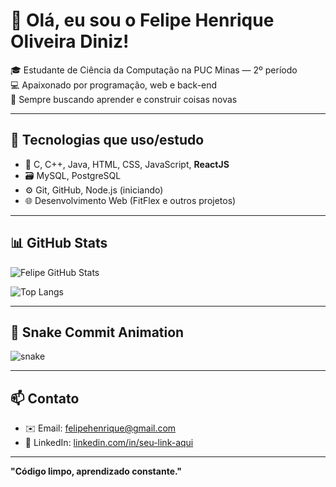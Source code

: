 # 👋 Olá, eu sou o Felipe Henrique Oliveira Diniz!

🎓 Estudante de Ciência da Computação na PUC Minas — 2º período  
💻 Apaixonado por programação, web e back-end  
🚀 Sempre buscando aprender e construir coisas novas

---

## 🚀 Tecnologias que uso/estudo

- 🧠 C, C++, Java, HTML, CSS, JavaScript, **ReactJS**
- 🗃️ MySQL, PostgreSQL
- ⚙️ Git, GitHub, Node.js (iniciando)
- 🌐 Desenvolvimento Web (FitFlex e outros projetos)

---

## 📊 GitHub Stats

![Felipe GitHub Stats](https://github-readme-stats.vercel.app/api?username=FelipeHODiniz&show_icons=true&theme=tokyonight)

![Top Langs](https://github-readme-stats.vercel.app/api/top-langs/?username=FelipeHODiniz&layout=compact&theme=tokyonight)

---

## 🐍 Snake Commit Animation

![snake](https://raw.githubusercontent.com/FelipeHODiniz/FelipeHODiniz/output/github-contribution-grid-snake.svg)



---

## 📫 Contato

- ✉️ Email: felipehenrique@gmail.com  
- 💼 LinkedIn: [linkedin.com/in/seu-link-aqui](https://linkedin.com/in/seu-link-aqui)

---

**"Código limpo, aprendizado constante."**
